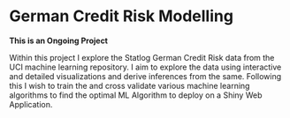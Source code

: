 # German Credit Risk Modelling

**This is an Ongoing Project**

Within this project I explore the Statlog German Credit Risk data from the UCI machine learning repository. I aim to explore the data using interactive and detailed visualizations and derive inferences from the same. Following this I wish to train the and cross validate various machine learning algorithms to find the optimal ML Algorithm to deploy on a Shiny Web Application. 
